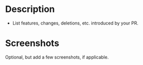 # Description
- List features, changes, deletions, etc. introduced by your PR.

# Screenshots
Optional, but add a few screenshots, if applicable.